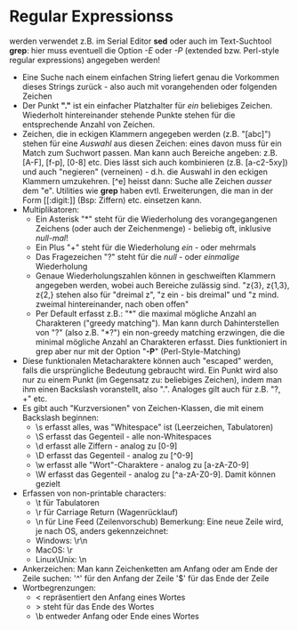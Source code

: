 # Regular Expressionss

werden verwendet z.B. im Serial Editor __sed__ oder auch im Text-Suchtool
__grep__: hier muss eventuell die Option _-E_ oder _-P_ (extended bzw. 
Perl-style regular expressions) angegeben werden!

* Eine Suche nach einem einfachen String liefert genau die Vorkommen dieses
  Strings zurück - also auch mit vorangehenden oder folgenden Zeichen
* Der Punkt __"."__ ist ein einfacher Platzhalter für _ein_ beliebiges
  Zeichen. Wiederholt hintereinander stehende Punkte stehen für die 
  entsprechende Anzahl von Zeichen.
* Zeichen, die in eckigen Klammern angegeben werden (z.B. "[abc]") stehen für
  eine _Auswahl_ aus diesen Zeichen: eines davon muss für ein Match zum 
  Suchwort passen. Man kann auch Bereiche angeben: z.B. [A-F], [f-p], [0-8] 
  etc. Dies lässt sich auch kombinieren (z.B. [a-c2-5xy]) und auch "negieren"
  (verneinen) - d.h. die Auswahl in den eckigen Klammern umzukehren. [^e] 
  heisst dann: Suche alle Zeichen _ausser_ dem "e". Utilities wie __grep__ 
  haben evtl. Erweiterungen, die man in der Form [[:digit:]] (Bsp: Ziffern) 
  etc. einsetzen kann.
* Multiplikatoren:
    - Ein Asterisk "\*" steht für die Wiederholung des vorangegangenen Zeichens
      (oder auch der Zeichenmenge) - beliebig oft, inklusive _null-mal_!
    - Ein Plus "\+" steht für die Wiederholung _ein_ - oder mehrmals
    - Das Fragezeichen "\?" steht für die _null_ - oder _einmalige_ Wiederholung
    - Genaue Wiederholungszahlen können in geschweiften Klammern angegeben 
      werden, wobei auch Bereiche zulässig sind. "z{3}, z{1,3}, z{2,} stehen 
      also für "dreimal z", "z ein - bis dreimal" und "z mind. zweimal 
      hintereinander, nach oben offen"
    - Per Default erfasst z.B.: "\*" die maximal mögliche Anzahl an Charakteren 
      ("greedy matching"). Man kann durch Dahinterstellen von "\?" (also z.B. 
      "\*\?") ein non-greedy matching erzwingen, die die minimal mögliche Anzahl 
      an Charakteren erfasst. Dies funktioniert in grep aber nur mit der Option 
      "__-P__" (Perl-Style-Matching)
* Diese funktionalen Metacharaktere können auch "escaped" werden, falls die 
  ursprüngliche Bedeutung gebraucht wird. Ein Punkt wird also nur zu einem Punkt 
  (im Gegensatz zu: beliebiges Zeichen), indem man ihm einen Backslash 
  voranstellt, also "\.". Analoges gilt auch für z.B. "?, +" etc.
* Es gibt auch "Kurzversionen" von Zeichen-Klassen, die mit einem Backslash 
  beginnen:
  - \s erfasst alles, was "Whitespace" ist (Leerzeichen, Tabulatoren)
  - \S erfasst das Gegenteil - alle non-Whitespaces
  - \d erfasst alle Ziffern - analog zu [0-9]
  - \D erfasst das Gegenteil - analog zu [^0-9]
  - \w erfasst alle "Wort"-Charaktere - analog zu [a-zA-Z0-9]
  - \W erfasst das Gegenteil - analog zu [^a-zA-Z0-9]. Damit können gezielt 
* Erfassen von non-printable characters:
  - \t für Tabulatoren
  - \r für Carriage Return (Wagenrücklauf)
  - \n für Line Feed (Zeilenvorschub)
  Bemerkung: Eine neue Zeile wird, je nach OS, anders gekennzeichnet: 
  - Windows: \r\n
  - MacOS: \r
  - Linux\Unix: \n
* Ankerzeichen: 
  Man kann Zeichenketten am Anfang oder am Ende der Zeile suchen: 
  '^' für den Anfang der Zeile
  '$' für das Ende der Zeile
* Wortbegrenzungen:
  - \< repräsentiert den Anfang eines Wortes 
  - \> steht für das Ende des Wortes
  - \b entweder Anfang oder Ende eines Wortes